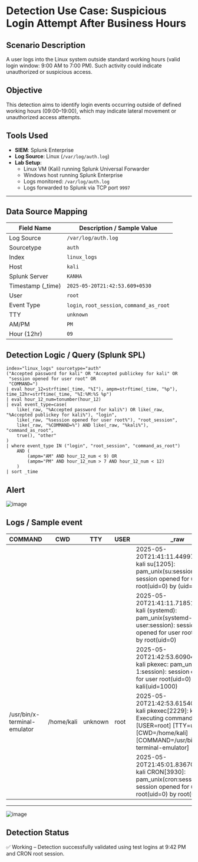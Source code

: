 # Detection Use Case: Suspicious Login Attempt After Business Hours

## Scenario Description
A user logs into the Linux system outside standard working hours (valid login window: 9:00 AM to 7:00 PM). Such activity could indicate unauthorized or suspicious access.

## Objective
This detection aims to identify login events occurring outside of defined working hours (09:00–19:00), which may indicate lateral movement or unauthorized access attempts.

## Tools Used
- **SIEM**: Splunk Enterprise
- **Log Source**: Linux (`/var/log/auth.log`)
- **Lab Setup**:
  - Linux VM (Kali) running Splunk Universal Forwarder
  - Windows host running Splunk Enterprise
  - Logs monitored: `/var/log/auth.log`
  - Logs forwarded to Splunk via TCP port `9997`

---

## Data Source Mapping

| Field Name         | Description / Sample Value                             |
|--------------------|--------------------------------------------------------|
| Log Source         | `/var/log/auth.log`                                    |
| Sourcetype         | `auth`                                                 |
| Index              | `linux_logs`                                           |
| Host               | `kali`                                                 |
| Splunk Server      | `KANHA`                                                |
| Timestamp (_time)  | `2025-05-20T21:42:53.609+0530`                         |
| User               | `root`                                                 |
| Event Type         | `login`, `root_session`, `command_as_root`             |
| TTY                | `unknown`                                              |
| AM/PM              | `PM`                                                   |
| Hour (12hr)        | `09`                                                   |



## Detection Logic / Query (Splunk SPL)
```spl
index="linux_logs" sourcetype="auth"
("Accepted password for kali" OR "Accepted publickey for kali" OR 
 "session opened for user root" OR 
 "COMMAND=")
| eval hour_12=strftime(_time, "%I"), ampm=strftime(_time, "%p"), time_12hr=strftime(_time, "%I:%M:%S %p")
| eval hour_12_num=tonumber(hour_12)
| eval event_type=case(
    like(_raw, "%Accepted password for kali%") OR like(_raw, "%Accepted publickey for kali%"), "login",
    like(_raw, "%session opened for user root%"), "root_session",
    like(_raw, "%COMMAND=%") AND like(_raw, "%kali%"), "command_as_root",
    true(), "other"
)
| where event_type IN ("login", "root_session", "command_as_root")
    AND (
        (ampm="AM" AND hour_12_num < 9) OR
        (ampm="PM" AND hour_12_num > 7 AND hour_12_num < 12)
    )
| sort _time
```
## Alert

![image](https://github.com/user-attachments/assets/a39283e9-9822-4743-bab6-7a9125cab9c9)

## Logs / Sample event 

| COMMAND                   | CWD         | TTY     | USER | _raw                                                                                                                                                                  | _time                          | ampm | date_hour | date_mday | date_minute | date_month | date_second | date_wday | date_year | date_zone | event_type     | host | hour_12 | hour_12_num | index      | source             | sourcetype | splunk_server | time_12hr     |
|---------------------------|-------------|---------|------|-----------------------------------------------------------------------------------------------------------------------------------------------------------------------|--------------------------------|------|------------|-----------|--------------|-------------|--------------|------------|------------|------------|----------------|------|----------|--------------|------------|--------------------|-------------|----------------|----------------|
|                           |             |         |      | 2025-05-20T21:41:11.449974+05:30 kali su[1205]: pam_unix(su:session): session opened for user root(uid=0) by (uid=0)                                                  | 2025-05-20T21:41:11.449+0530  | PM   | 21         | 20        | 41           | may         | 11           | tuesday    | 2025       | 330        | root_session   | kali | 09       | 9            | linux_logs | /var/log/auth.log | auth        | KANHA          | 9:41:11 PM     |
|                           |             |         |      | 2025-05-20T21:41:11.718517+05:30 kali (systemd): pam_unix(systemd-user:session): session opened for user root(uid=0) by root(uid=0)                                   | 2025-05-20T21:41:11.718+0530  | PM   | 21         | 20        | 41           | may         | 11           | tuesday    | 2025       | 330        | root_session   | kali | 09       | 9            | linux_logs | /var/log/auth.log | auth        | KANHA          | 9:41:11 PM     |
|                           |             |         |      | 2025-05-20T21:42:53.609040+05:30 kali pkexec: pam_unix(polkit-1:session): session opened for user root(uid=0) by kali(uid=1000)                                       | 2025-05-20T21:42:53.609+0530  | PM   | 21         | 20        | 42           | may         | 53           | tuesday    | 2025       | 330        | root_session   | kali | 09       | 9            | linux_logs | /var/log/auth.log | auth        | KANHA          | 9:42:53 PM     |
| /usr/bin/x-terminal-emulator | /home/kali | unknown | root | 2025-05-20T21:42:53.615409+05:30 kali pkexec[2229]: kali: Executing command [USER=root] [TTY=unknown] [CWD=/home/kali] [COMMAND=/usr/bin/x-terminal-emulator]         | 2025-05-20T21:42:53.615+0530  | PM   | 21         | 20        | 42           | may         | 53           | tuesday    | 2025       | 330        | command_as_root | kali | 09       | 9            | linux_logs | /var/log/auth.log | auth        | KANHA          | 9:42:53 PM     |
|                           |             |         |      | 2025-05-20T21:45:01.836709+05:30 kali CRON[3930]: pam_unix(cron:session): session opened for user root(uid=0) by root(uid=0)                                          | 2025-05-20T21:45:01.836+0530  | PM   | 21         | 20        | 45           | may         | 1            | tuesday    | 2025       | 330        | root_session   | kali | 09       | 9            | linux_logs | /var/log/auth.log | auth        | KANHA          | 9:45:01 PM     |

---

![image](https://github.com/user-attachments/assets/377da64d-6abb-4d68-9d3f-190b68d8de8d)

## Detection Status

✅ Working – Detection successfully validated using test logins at 9:42 PM and CRON root session.

